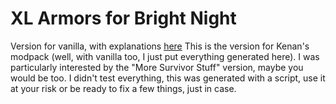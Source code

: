 # XL Armors for Bright Night
Version for vanilla, with explanations [here](https://github.com/leoCottret/cbn-leocottret-mods/edit/main/MODS/XL_ARMORS_BRIGHT_NIGHT/README.md) 
This is the version for Kenan's modpack (well, with vanilla too, I just put everything generated here).
I was particularly interested by the "More Survivor Stuff" version, maybe you would be too.
I didn't test everything, this was generated with a script, use it at your risk or be ready to fix a few things, just in case.
